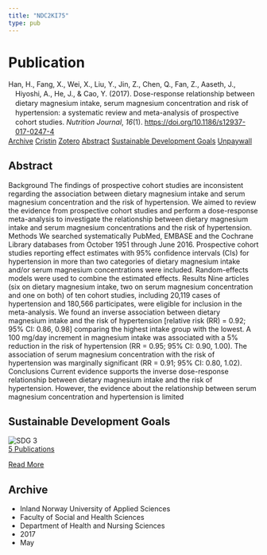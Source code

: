 ```yaml
---
title: "NDC2KI75"
type: pub
---
```

<h1>Publication</h1>
<article id="csl-bib-container-NDC2KI75" class="csl-bib-container">
  <div class="csl-bib-body" style="line-height: 1.35; padding-left: 1em; text-indent:-1em;">
  <div class="csl-entry">Han, H., Fang, X., Wei, X., Liu, Y., Jin, Z., Chen, Q., Fan, Z., Aaseth, J., Hiyoshi, A., He, J., &amp; Cao, Y. (2017). Dose-response relationship between dietary magnesium intake, serum magnesium concentration and risk of hypertension: a systematic review and meta-analysis of prospective cohort studies. <i>Nutrition Journal</i>, <i>16</i>(1). <a href="https://doi.org/10.1186/s12937-017-0247-4">https://doi.org/10.1186/s12937-017-0247-4</a></div>
</div>
  <div class="csl-bib-buttons">
    <a href="#taxonomy-article-NDC2KI75" class="csl-bib-button">Archive</a>
    <a href="https://app.cristin.no/results/show.jsf?id=1471637" alt="Cristin URL" class="csl-bib-button">Cristin</a>
    <a href="http://zotero.org/groups/5402882/items/NDC2KI75" alt="Zotero URL" class="csl-bib-button">Zotero</a>
    <a href="#abstract-article-NDC2KI75" class="csl-bib-button">Abstract</a>
    <a href="#sdg-article-NDC2KI75" class="csl-bib-button">Sustainable Development Goals</a>
    <a href="https://nutritionj.biomedcentral.com/track/pdf/10.1186/s12937-017-0247-4" class="csl-bib-button">Unpaywall</a>
  </div>
  <div id="csl-bib-meta-container-NDC2KI75"></div>
</article>
<div id="csl-bib-meta-NDC2KI75" class="csl-bib-meta">
  <article id="abstract-article-NDC2KI75" class="abstract-article">
    <h1>Abstract</h1>
    Background The findings of prospective cohort studies are inconsistent regarding the association between dietary magnesium intake and serum magnesium concentration and the risk of hypertension. We aimed to review the evidence from prospective cohort studies and perform a dose-response meta-analysis to investigate the relationship between dietary magnesium intake and serum magnesium concentrations and the risk of hypertension. Methods We searched systematically PubMed, EMBASE and the Cochrane Library databases from October 1951 through June 2016. Prospective cohort studies reporting effect estimates with 95% confidence intervals (CIs) for hypertension in more than two categories of dietary magnesium intake and/or serum magnesium concentrations were included. Random-effects models were used to combine the estimated effects. Results Nine articles (six on dietary magnesium intake, two on serum magnesium concentration and one on both) of ten cohort studies, including 20,119 cases of hypertension and 180,566 participates, were eligible for inclusion in the meta-analysis. We found an inverse association between dietary magnesium intake and the risk of hypertension [relative risk (RR) = 0.92; 95% CI: 0.86, 0.98] comparing the highest intake group with the lowest. A 100 mg/day increment in magnesium intake was associated with a 5% reduction in the risk of hypertension (RR = 0.95; 95% CI: 0.90, 1.00). The association of serum magnesium concentration with the risk of hypertension was marginally significant (RR = 0.91; 95% CI: 0.80, 1.02). Conclusions Current evidence supports the inverse dose-response relationship between dietary magnesium intake and the risk of hypertension. However, the evidence about the relationship between serum magnesium concentration and hypertension is limited
  </article>
  <article id="sdg-article-NDC2KI75" class="sdg-article">
    <h1>Sustainable Development Goals</h1>
    <div class="sdg-container"><div id="sdg3" class="sdg"> <img src="{{< params subfolder >}}images/sdg/sdg03_en.png" class="image" alt="SDG 3"> <div class="sdg-overlay"> <a href="{{< params subfolder >}}en/archive/?sdg=3#archive" class="sdg-publication-count"><span>5</span> Publications</a> <p><a href="https://sdgs.un.org/goals/goal3" class="sdg-read-more">Read More</a></p> </div> </div></div>
  </article>
  <article id="taxonomy-article-NDC2KI75" class="taxonomy-article">
    <h1>Archive</h1>
    <ul>
      <li>Inland Norway University of Applied Sciences</li>
      <li>Faculty of Social and Health Sciences</li>
      <li>Department of Health and Nursing Sciences</li>
      <li>2017</li>
      <li>May</li>
    </ul>
  </article>
</div>
